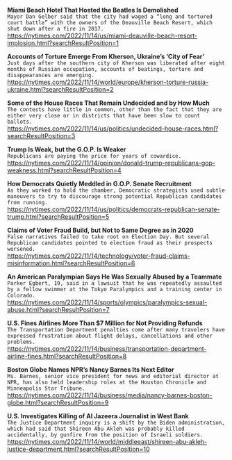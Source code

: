 **Miami Beach Hotel That Hosted the Beatles Is Demolished**\
`Mayor Dan Gelber said that the city had waged a “long and tortured court battle” with the owners of the Deauville Beach Resort, which shut down after a fire in 2017.`\
https://nytimes.com/2022/11/14/us/miami-deauville-beach-resort-implosion.html?searchResultPosition=1

**Accounts of Torture Emerge From Kherson, Ukraine’s ‘City of Fear’**\
`Just days after the southern city of Kherson was liberated after eight months of Russian occupation, accounts of beatings, torture and disappearances are emerging.`\
https://nytimes.com/2022/11/14/world/europe/kherson-torture-russia-ukraine.html?searchResultPosition=2

**Some of the House Races That Remain Undecided and by How Much**\
`The contests have little in common, other than the fact that they are either very close or in districts that have been slow to count ballots.`\
https://nytimes.com/2022/11/14/us/politics/undecided-house-races.html?searchResultPosition=3

**Trump Is Weak, but the G.O.P. Is Weaker**\
`Republicans are paying the price for years of cowardice.`\
https://nytimes.com/2022/11/14/opinion/donald-trump-republicans-gop-weakness.html?searchResultPosition=4

**How Democrats Quietly Meddled in G.O.P. Senate Recruitment**\
`As they worked to hold the chamber, Democratic strategists used subtle maneuvers to try to discourage strong potential Republican candidates from running.`\
https://nytimes.com/2022/11/14/us/politics/democrats-republican-senate-trump.html?searchResultPosition=5

**Claims of Voter Fraud Build, but Not to Same Degree as in 2020**\
`False narratives failed to take root on Election Day. But several Republican candidates pointed to election fraud as their prospects worsened.`\
https://nytimes.com/2022/11/14/technology/voter-fraud-claims-misinformation.html?searchResultPosition=6

**An American Paralympian Says He Was Sexually Abused by a Teammate**\
`Parker Egbert, 19, said in a lawsuit that he was repeatedly assaulted by a fellow swimmer at the Tokyo Paralympics and a training center in Colorado.`\
https://nytimes.com/2022/11/14/sports/olympics/paralympics-sexual-abuse.html?searchResultPosition=7

**U.S. Fines Airlines More Than $7 Million for Not Providing Refunds**\
`The Transportation Department penalties come after many travelers have expressed frustration about flight delays, cancellations and other problems.`\
https://nytimes.com/2022/11/14/business/transportation-department-airline-fines.html?searchResultPosition=8

**Boston Globe Names NPR’s Nancy Barnes Its Next Editor**\
`Ms. Barnes, senior vice president for news and editorial director at NPR, has also held leadership roles at the Houston Chronicle and Minneapolis Star Tribune.`\
https://nytimes.com/2022/11/14/business/media/nancy-barnes-boston-globe.html?searchResultPosition=9

**U.S. Investigates Killing of Al Jazeera Journalist in West Bank**\
`The Justice Department inquiry is a shift by the Biden administration, which had said that Shireen Abu Akleh was probably killed accidentally, by gunfire from the position of Israeli soldiers.`\
https://nytimes.com/2022/11/14/world/middleeast/shireen-abu-akleh-justice-department.html?searchResultPosition=10

